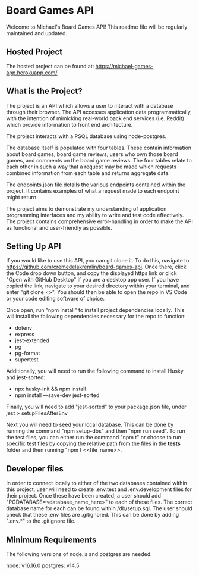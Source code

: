 # Board Games API

Welcome to Michael's Board Games API! This readme file will be regularly maintained and updated. 

## Hosted Project

The hosted project can be found at: https://michael-games-app.herokuapp.com/

## What is the Project?

The project is an API which allows a user to interact with a database through their browser. The API accesses application data programmatically, with the intention of mimicking real-world back end services (i.e. Reddit) which provide information to front end architecture.

The project interacts with a PSQL database using node-postgres.

The database itself is populated with four tables. These contain information about board games, board game reviews, users who own those board games, and comments on the board game reviews. The four tables relate to each other in such a way that a request may be made which requests combined information from each table and returns aggregate data. 

The endpoints.json file details the various endpoints contained within the project. It contains examples of what a request made to each endpoint might return.

The project aims to demonstrate my understanding of application programming interfaces and my ability to write and test code effectively. The project contains comprehensive error-handling in order to make the API as functional and user-friendly as possible.

## Setting Up API

If you would like to use this API, you can git clone it. To do this, navigate to https://github.com/cremedelakremlin/board-games-api. Once there, click the Code drop down button, and copy the displayed https link or click "Open with GitHub Desktop" if you are a desktop app user. If you have copied the link, navigate to your desired directory within your terminal, and enter "git clone <<URL>>". You should then be able to open the repo in VS Code or your code editing software of choice.

Once open, run "npm install" to install project dependencies locally. This will install the following dependencies necessary for the repo to function:

- dotenv
- express
- jest-extended
- pg
- pg-format
- supertest

Additionally, you will need to run the following command to install Husky and jest-sorted:

- npx husky-init && npm install
- npm install —save-dev jest-sorted

Finally, you will need to add "jest-sorted" to your package.json file, under jest > setupFilesAfterEnv

Next you will need to seed your local database. This can be done by running the command "npm setup-dbs" and then "npm run seed". To run the test files, you can either run the command "npm t" or choose to run specific test files by copying the relative path from the files in the __tests__ folder and then running "npm t <<file_name>>.


## Developer files

In order to connect locally to either of the two databases contained within this project, user will need to create .env.test and .env.development files for their project. Once these have been created, a user should add "PGDATABASE=<database_name_here>" to each of these files. The correct database name for each can be found within /db/setup.sql. The user should check that these .env files are .gitignored. This can be done by adding ".env.*" to the .gitignore file.

## Minimum Requirements

The following versions of node.js and postgres are needed:

node: v16.16.0
postgres: v14.5